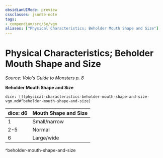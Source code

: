 ```yaml
---
obsidianUIMode: preview
cssclasses: json5e-note
tags:
- compendium/src/5e/vgm
aliases: ["Physical Characteristics; Beholder Mouth Shape and Size"]
---
```

# Physical Characteristics; Beholder Mouth Shape and Size
*Source: Volo's Guide to Monsters p. 8* 

**Beholder Mouth Shape and Size**

`dice: [](physical-characteristics-beholder-mouth-shape-and-size-vgm.md#^beholder-mouth-shape-and-size)`

| dice: d6 | Mouth Shape and Size |
|----------|----------------------|
| 1 | Small/narrow |
| 2-5 | Normal |
| 6 | Large/wide |
^beholder-mouth-shape-and-size